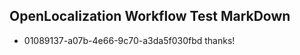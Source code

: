 ## OpenLocalization Workflow Test MarkDown
* 01089137-a07b-4e66-9c70-a3da5f030fbd thanks!

<!--HONumber=Jul16_HO3-->


